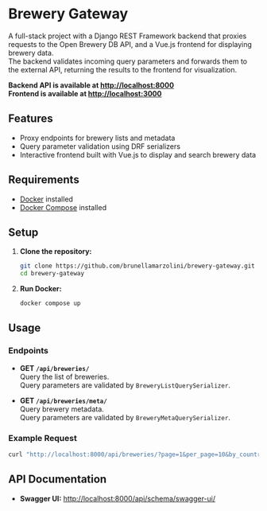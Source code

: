 # Brewery Gateway

A full-stack project with a Django REST Framework backend that proxies requests to the Open Brewery DB API, and a Vue.js frontend for displaying brewery data.  
The backend validates incoming query parameters and forwards them to the external API, returning the results to the frontend for visualization.

**Backend API is available at [http://localhost:8000](http://localhost:8000)**  
**Frontend is available at [http://localhost:3000](http://localhost:3000)**

## Features

- Proxy endpoints for brewery lists and metadata
- Query parameter validation using DRF serializers
- Interactive frontend built with Vue.js to display and search brewery data


## Requirements

- [Docker](https://www.docker.com/) installed
- [Docker Compose](https://docs.docker.com/compose/) installed

## Setup

1. **Clone the repository:**
   ```bash
   git clone https://github.com/brunellamarzolini/brewery-gateway.git
   cd brewery-gateway
   ```

2. **Run Docker:**
   ```bash
   docker compose up
   ```

## Usage

### Endpoints

- **GET `/api/breweries/`**  
  Query the list of breweries.  
  Query parameters are validated by `BreweryListQuerySerializer`.

- **GET `/api/breweries/meta/`**  
  Query brewery metadata.  
  Query parameters are validated by `BreweryMetaQuerySerializer`.

### Example Request

```bash
curl "http://localhost:8000/api/breweries/?page=1&per_page=10&by_country=United+States"
```

## API Documentation

- **Swagger UI:** [http://localhost:8000/api/schema/swagger-ui/](http://localhost:8000/api/schema/swagger-ui/)

